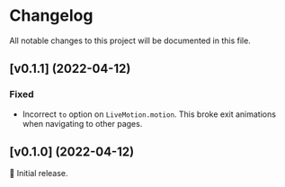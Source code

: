 # Changelog

All notable changes to this project will be documented in this file.

## [v0.1.1] (2022-04-12)

### Fixed

- Incorrect `to` option on `LiveMotion.motion`. This broke exit animations
  when navigating to other pages.

## [v0.1.0] (2022-04-12)

🚀 Initial release.
